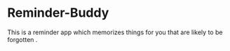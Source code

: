 # Reminder-Buddy
This is a reminder app which memorizes things for you that are likely to be forgotten .
